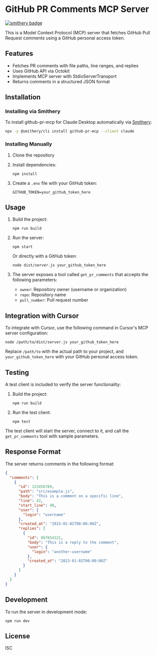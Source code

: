 # GitHub PR Comments MCP Server

[![smithery badge](https://smithery.ai/badge/github-pr-mcp)](https://smithery.ai/server/github-pr-mcp)

This is a Model Context Protocol (MCP) server that fetches GitHub Pull Request comments using a GitHub personal access token.

## Features

- Fetches PR comments with file paths, line ranges, and replies
- Uses GitHub API via Octokit
- Implements MCP server with StdioServerTransport
- Returns comments in a structured JSON format

## Installation

### Installing via Smithery

To install github-pr-mcp for Claude Desktop automatically via [Smithery](https://smithery.ai/server/github-pr-mcp):

```bash
npx -y @smithery/cli install github-pr-mcp --client claude
```

### Installing Manually
1. Clone the repository
2. Install dependencies:

   ```
   npm install
   ```

3. Create a `.env` file with your GitHub token:

   ```
   GITHUB_TOKEN=your_github_token_here
   ```

## Usage

1. Build the project:

   ```
   npm run build
   ```

2. Run the server:

   ```
   npm start
   ```

   Or directly with a GitHub token:

   ```
   node dist/server.js your_github_token_here
   ```

3. The server exposes a tool called `get_pr_comments` that accepts the following parameters:
   - `owner`: Repository owner (username or organization)
   - `repo`: Repository name
   - `pull_number`: Pull request number

## Integration with Cursor

To integrate with Cursor, use the following command in Cursor's MCP server configuration:

```
node /path/to/dist/server.js your_github_token_here
```

Replace `/path/to` with the actual path to your project, and `your_github_token_here` with your GitHub personal access token.

## Testing

A test client is included to verify the server functionality:

1. Build the project:

   ```
   npm run build
   ```

2. Run the test client:

   ```
   npm test
   ```

The test client will start the server, connect to it, and call the `get_pr_comments` tool with sample parameters.

## Response Format

The server returns comments in the following format:

```json
{
  "comments": [
    {
      "id": 123456789,
      "path": "src/example.js",
      "body": "This is a comment on a specific line",
      "line": 42,
      "start_line": 40,
      "user": {
        "login": "username"
      },
      "created_at": "2023-01-01T00:00:00Z",
      "replies": [
        {
          "id": 987654321,
          "body": "This is a reply to the comment",
          "user": {
            "login": "another-username"
          },
          "created_at": "2023-01-02T00:00:00Z"
        }
      ]
    }
  ]
}
```

## Development

To run the server in development mode:

```
npm run dev
```

## License

ISC
